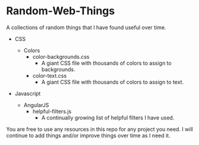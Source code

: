 # Random-Web-Things

A collections of random things that I have found useful over time.

- CSS
  - Colors
    - color-backgrounds.css
      - A giant CSS file with thousands of colors to assign to backgrounds.
    - color-text.css
      - A giant CSS file with thousands of colors to assign to text.

- Javascript
	- AngularJS
	  - helpful-filters.js
	    - A continually growing list of helpful filters I have used.

You are free to use any resources in this repo for any project you need. I will continue to add things and/or improve things over time as I need it.
